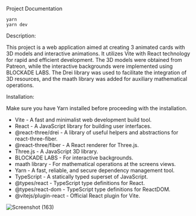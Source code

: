 Project Documentation 

```
yarn
yarn dev
```

Description:

This project is a web application aimed at creating 3 animated cards with 3D models and interactive animations. 
It utilizes Vite with React technology for rapid and efficient development. The 3D models were obtained from Patreon, while the interactive backgrounds were implemented using BLOCKADE LABS. 
The Drei library was used to facilitate the integration of 3D resources, and the maath library was added for auxiliary mathematical operations.

Installation:

Make sure you have Yarn installed before proceeding with the installation.

- Vite - A fast and minimalist web development build tool.
- React - A JavaScript library for building user interfaces.
- @react-three/drei - A library of useful helpers and abstractions for react-three-fiber.
- @react-three/fiber - A React renderer for Three.js.
- Three.js - A JavaScript 3D library.
- BLOCKADE LABS - For interactive backgrounds.
- maath library - For mathematical operations at the screens views.
- Yarn - A fast, reliable, and secure dependency management tool.
- TypeScript - A statically typed superset of JavaScript.
- @types/react - TypeScript type definitions for React.
- @types/react-dom - TypeScript type definitions for ReactDOM.
- @vitejs/plugin-react - Official React plugin for Vite.


![Screenshot (163)](https://github.com/catiaraquelabreu/portal_characters/assets/131707164/eb3c4be0-901f-47c9-ac6b-3b451b7b5977)
